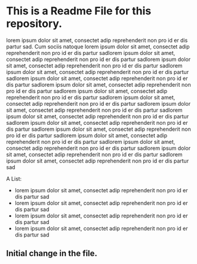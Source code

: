# This is a Readme File for this repository.
lorem ipsum dolor sit amet, consectet adip reprehenderit non pro id er dis partur sad. Cum sociis natoque lorem ipsum dolor sit amet, consectet adip reprehenderit non pro id er dis partur sadlorem ipsum dolor sit amet, consectet adip reprehenderit non pro id er dis partur sadlorem ipsum dolor sit amet, consectet adip reprehenderit non pro id er dis partur sadlorem ipsum dolor sit amet, consectet adip reprehenderit non pro id er dis partur sadlorem ipsum dolor sit amet, consectet adip reprehenderit non pro id er dis partur sadlorem ipsum dolor sit amet, consectet adip reprehenderit non pro id er dis partur sadlorem ipsum dolor sit amet, consectet adip reprehenderit non pro id er dis partur sadlorem ipsum dolor sit amet, consectet adip reprehenderit non pro id er dis partur sadlorem ipsum dolor sit amet, consectet adip reprehenderit non pro id er dis partur sadlorem ipsum dolor sit amet, consectet adip reprehenderit non pro id er dis partur sadlorem ipsum dolor sit amet, consectet adip reprehenderit non pro id er dis partur sadlorem ipsum dolor sit amet, consectet adip reprehenderit non pro id er dis partur sadlorem ipsum dolor sit amet, consectet adip reprehenderit non pro id er dis partur sadlorem ipsum dolor sit amet, consectet adip reprehenderit non pro id er dis partur sadlorem ipsum dolor sit amet, consectet adip reprehenderit non pro id er dis partur sadlorem ipsum dolor sit amet, consectet adip reprehenderit non pro id er dis partur sad

A List:
- lorem ipsum dolor sit amet, consectet adip reprehenderit non pro id er dis partur sad
- lorem ipsum dolor sit amet, consectet adip reprehenderit non pro id er dis partur sad
- lorem ipsum dolor sit amet, consectet adip reprehenderit non pro id er dis partur sad
- lorem ipsum dolor sit amet, consectet adip reprehenderit non pro id er dis partur sad

## Initial change in the file.